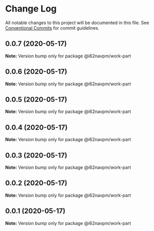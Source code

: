 # Change Log

All notable changes to this project will be documented in this file.
See [Conventional Commits](https://conventionalcommits.org) for commit guidelines.

## 0.0.7 (2020-05-17)

**Note:** Version bump only for package @i62navpm/work-part





## 0.0.6 (2020-05-17)

**Note:** Version bump only for package @i62navpm/work-part





## 0.0.5 (2020-05-17)

**Note:** Version bump only for package @i62navpm/work-part





## 0.0.4 (2020-05-17)

**Note:** Version bump only for package @i62navpm/work-part





## 0.0.3 (2020-05-17)

**Note:** Version bump only for package @i62navpm/work-part





## 0.0.2 (2020-05-17)

**Note:** Version bump only for package @i62navpm/work-part





## 0.0.1 (2020-05-17)

**Note:** Version bump only for package @i62navpm/work-part
